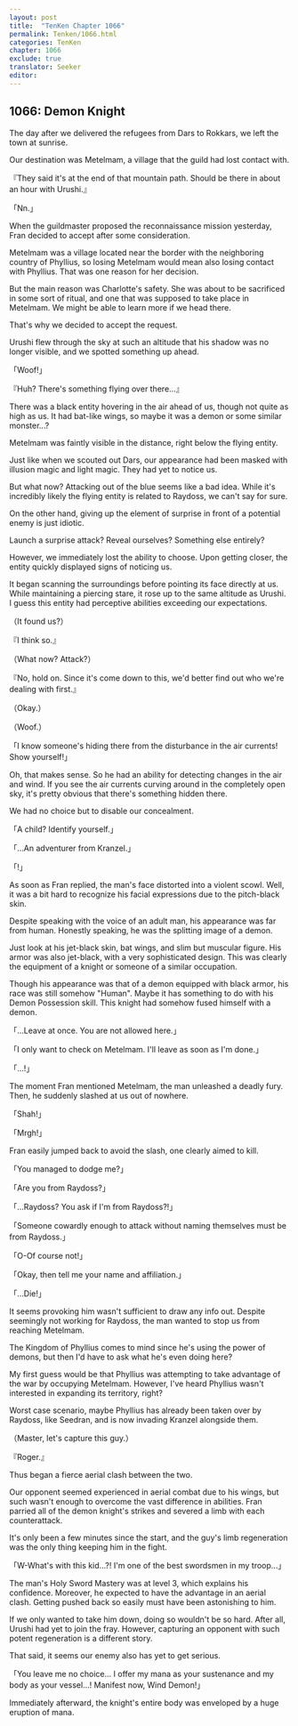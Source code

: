 ```yaml
---
layout: post
title:  "TenKen Chapter 1066"
permalink: Tenken/1066.html
categories: TenKen
chapter: 1066
exclude: true
translator: Seeker
editor: 
---
```

<h2>1066: Demon Knight</h2>

The day after we delivered the refugees from Dars to Rokkars, we left the town at sunrise.

Our destination was Metelmam, a village that the guild had lost contact with.

『They said it's at the end of that mountain path. Should be there in about an hour with Urushi.』

「Nn.」

When the guildmaster proposed the reconnaissance mission yesterday, Fran decided to accept after some consideration.

Metelmam was a village located near the border with the neighboring country of Phyllius, so losing Metelmam would mean also losing contact with Phyllius. That was one reason for her decision.

But the main reason was Charlotte's safety. She was about to be sacrificed in some sort of ritual, and one that was supposed to take place in Metelmam. We might be able to learn more if we head there.

That's why we decided to accept the request.

Urushi flew through the sky at such an altitude that his shadow was no longer visible, and we spotted something up ahead.

「Woof!」

『Huh? There's something flying over there...』

There was a black entity hovering in the air ahead of us, though not quite as high as us. It had bat-like wings, so maybe it was a demon or some similar monster...?

Metelmam was faintly visible in the distance, right below the flying entity.

Just like when we scouted out Dars, our appearance had been masked with illusion magic and light magic. They had yet to notice us.

But what now? Attacking out of the blue seems like a bad idea. While it's incredibly likely the flying entity is related to Raydoss, we can't say for sure.

On the other hand, giving up the element of surprise in front of a potential enemy is just idiotic.

Launch a surprise attack? Reveal ourselves? Something else entirely?

However, we immediately lost the ability to choose. Upon getting closer, the entity quickly displayed signs of noticing us.

It began scanning the surroundings before pointing its face directly at us. While maintaining a piercing stare, it rose up to the same altitude as Urushi. I guess this entity had perceptive abilities exceeding our expectations.

（It found us?）

『I think so.』

（What now? Attack?）

『No, hold on. Since it's come down to this, we'd better find out who we're dealing with first.』

（Okay.）

（Woof.）

「I know someone's hiding there from the disturbance in the air currents! Show yourself!」

Oh, that makes sense. So he had an ability for detecting changes in the air and wind. If you see the air currents curving around in the completely open sky, it's pretty obvious that there's something hidden there.

We had no choice but to disable our concealment.

「A child? Identify yourself.」

「...An adventurer from Kranzel.」

「!」

As soon as Fran replied, the man's face distorted into a violent scowl. Well, it was a bit hard to recognize his facial expressions due to the pitch-black skin.

Despite speaking with the voice of an adult man, his appearance was far from human. Honestly speaking, he was the splitting image of a demon.

Just look at his jet-black skin, bat wings, and slim but muscular figure. His armor was also jet-black, with a very sophisticated design. This was clearly the equipment of a knight or someone of a similar occupation.

Though his appearance was that of a demon equipped with black armor, his race was still somehow "Human". Maybe it has something to do with his Demon Possession skill. This knight had somehow fused himself with a demon.

「...Leave at once. You are not allowed here.」

「I only want to check on Metelmam. I'll leave as soon as I'm done.」

「...!」

The moment Fran mentioned Metelmam, the man unleashed a deadly fury. Then, he suddenly slashed at us out of nowhere.

「Shah!」

「Mrgh!」

Fran easily jumped back to avoid the slash, one clearly aimed to kill.

「You managed to dodge me?」

「Are you from Raydoss?」

「...Raydoss? You ask if I'm from Raydoss?!」

「Someone cowardly enough to attack without naming themselves must be from Raydoss.」

「O-Of course not!」

「Okay, then tell me your name and affiliation.」

「...Die!」

It seems provoking him wasn't sufficient to draw any info out. Despite seemingly not working for Raydoss, the man wanted to stop us from reaching Metelmam.

The Kingdom of Phyllius comes to mind since he's using the power of demons, but then I'd have to ask what he's even doing here?

My first guess would be that Phyllius was attempting to take advantage of the war by occupying Metelmam. However, I've heard Phyllius wasn't interested in expanding its territory, right?

Worst case scenario, maybe Phyllius has already been taken over by Raydoss, like Seedran, and is now invading Kranzel alongside them.

（Master, let's capture this guy.）

『Roger.』

Thus began a fierce aerial clash between the two.

Our opponent seemed experienced in aerial combat due to his wings, but such wasn't enough to overcome the vast difference in abilities. Fran parried all of the demon knight's strikes and severed a limb with each counterattack.

It's only been a few minutes since the start, and the guy's limb regeneration was the only thing keeping him in the fight.

「W-What's with this kid...?! I'm one of the best swordsmen in my troop...」

The man's Holy Sword Mastery was at level 3, which explains his confidence. Moreover, he expected to have the advantage in an aerial clash. Getting pushed back so easily must have been astonishing to him.

If we only wanted to take him down, doing so wouldn't be so hard. After all, Urushi had yet to join the fray. However, capturing an opponent with such potent regeneration is a different story.

That said, it seems our enemy also has yet to get serious.

「You leave me no choice... I offer my mana as your sustenance and my body as your vessel...! Manifest now, Wind Demon!」

Immediately afterward, the knight's entire body was enveloped by a huge eruption of mana.



